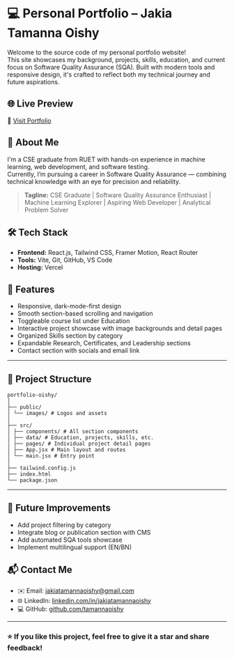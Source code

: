 # 💻 Personal Portfolio – Jakia Tamanna Oishy

Welcome to the source code of my personal portfolio website!  
This site showcases my background, projects, skills, education, and current focus on Software Quality Assurance (SQA). Built with modern tools and responsive design, it's crafted to reflect both my technical journey and future aspirations.

## 🌐 Live Preview

🔗 [Visit Portfolio](https://portfolio-one-mu-55.vercel.app/)

## 📌 About Me

I'm a CSE graduate from RUET with hands-on experience in machine learning, web development, and software testing.  
Currently, I’m pursuing a career in Software Quality Assurance — combining technical knowledge with an eye for precision and reliability.

> **Tagline:** CSE Graduate | Software Quality Assurance Enthusiast | Machine Learning Explorer | Aspiring Web Developer | Analytical Problem Solver

## 🛠️ Tech Stack

- **Frontend:** React.js, Tailwind CSS, Framer Motion, React Router
- **Tools:** Vite, Git, GitHub, VS Code
- **Hosting:** Vercel

## 🚀 Features

- Responsive, dark-mode-first design
- Smooth section-based scrolling and navigation
- Toggleable course list under Education
- Interactive project showcase with image backgrounds and detail pages
- Organized Skills section by category
- Expandable Research, Certificates, and Leadership sections
- Contact section with socials and email link

---
## 📂 Project Structure
```
portfolio-oishy/
│
├── public/
│ └── images/ # Logos and assets
│
├── src/
│ ├── components/ # All section components
│ ├── data/ # Education, projects, skills, etc.
│ ├── pages/ # Individual project detail pages
│ ├── App.jsx # Main layout and routes
│ └── main.jsx # Entry point
│
├── tailwind.config.js
├── index.html
└── package.json

```
---

## 🧠 Future Improvements

- Add project filtering by category
- Integrate blog or publication section with CMS
- Add automated SQA tools showcase
- Implement multilingual support (EN/BN)

## 📬 Contact Me

- ✉️ Email: [jakiatamannaoishy@gmail.com](mailto:jakiatamannaoishy@gmail.com)  
- 🌐 LinkedIn: [linkedin.com/in/jakiatamannaoishy](https://www.linkedin.com/in/jakiatamannaoishy)  
- 💻 GitHub: [github.com/tamannaoishy](https://github.com/tamannaoishy)

---

### ⭐ If you like this project, feel free to give it a star and share feedback!

